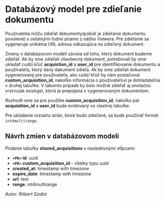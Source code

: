 # Databázový model pre zdieľanie dokumentu

Používatelia môžu zdieľať dokumenty(pokiaľ je zdieľanie dokumentu povolené) s ostatnými ľudmi priamo z nášho Viewera. Pre zdieľanie sa vygeneruje unikátna URL adresa odkazujúca na zdieľaný dokument.

Zmeny v databázovom modeli závisia od toho, ktorý dokument budeme zdieľať. Ak by sme zdieľali všeobecný dokument, potrebovali by sme ukladať cudzí kľúč **acquistion_id** a **user_id** pre identifikovanie dokumentu a používateľa, ktorý daný dakument zdieľa. Ak by sme zdieľali dokument vygenerovaný pre používateľa, ako cudzí kľúč by nám postačoval **custom_acquisition_id**, nakoľko informácia o používateľovi je dohladateľná v druhej tabuľke. V takomto prípade by bolo možné zdieľať aj anotačnú vrstvu(ak existuje), ktorá je prepojená s vygenerovaným dokumentom.

Rozhodli sme sa pre použitie **custom_acquisition_id**, nakoľko pár **acquisition_id** a **user_id** bude evidovaný vo vlastnej tabuľke.

Pre ukladanie rozsahu strán, ktoré budú zdieľané, sa bude používať formát `int4multirange`.

## Návrh zmien v databázovom modeli

Pridanie tabuľky **shared_acquisitions** s nasledovnými stĺpcami:

- **`<PK>` id**: uuid
- **`<FK>` custom_acquisition_id** - všetky typu uuid
- **created_at**: timestamp with timezone
- **expire_date**: timestamp with timezone
- **url**: text
- **range**: int4multirange

*Autor: Róbert Szabó*
